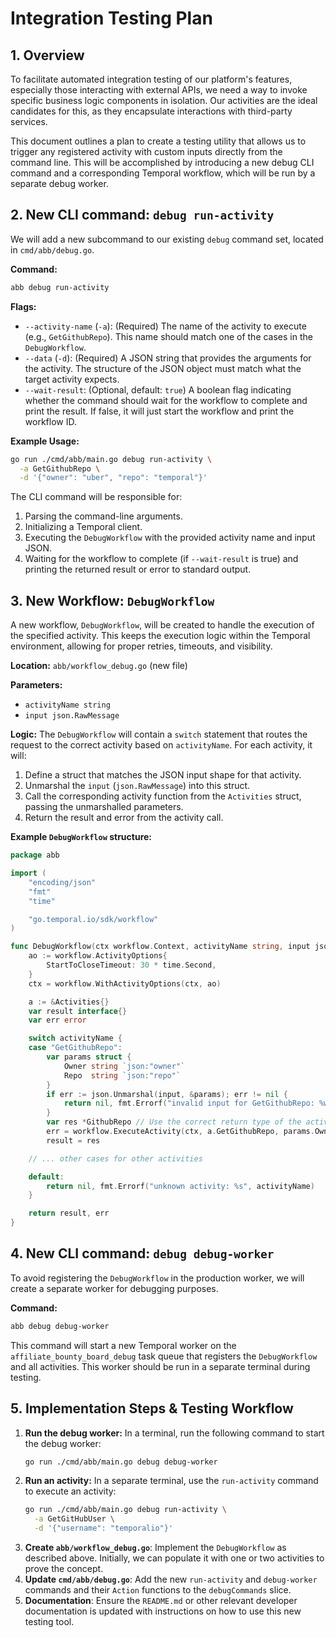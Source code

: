 # Integration Testing Plan

## 1. Overview

To facilitate automated integration testing of our platform's features, especially those interacting with external APIs, we need a way to invoke specific business logic components in isolation. Our activities are the ideal candidates for this, as they encapsulate interactions with third-party services.

This document outlines a plan to create a testing utility that allows us to trigger any registered activity with custom inputs directly from the command line. This will be accomplished by introducing a new debug CLI command and a corresponding Temporal workflow, which will be run by a separate debug worker.

## 2. New CLI command: `debug run-activity`

We will add a new subcommand to our existing `debug` command set, located in `cmd/abb/debug.go`.

**Command:**

```bash
abb debug run-activity
```

**Flags:**

- `--activity-name` (`-a`): (Required) The name of the activity to execute (e.g., `GetGithubRepo`). This name should match one of the cases in the `DebugWorkflow`.
- `--data` (`-d`): (Required) A JSON string that provides the arguments for the activity. The structure of the JSON object must match what the target activity expects.
- `--wait-result`: (Optional, default: `true`) A boolean flag indicating whether the command should wait for the workflow to complete and print the result. If false, it will just start the workflow and print the workflow ID.

**Example Usage:**

```bash
go run ./cmd/abb/main.go debug run-activity \
  -a GetGithubRepo \
  -d '{"owner": "uber", "repo": "temporal"}'
```

The CLI command will be responsible for:

1.  Parsing the command-line arguments.
2.  Initializing a Temporal client.
3.  Executing the `DebugWorkflow` with the provided activity name and input JSON.
4.  Waiting for the workflow to complete (if `--wait-result` is true) and printing the returned result or error to standard output.

## 3. New Workflow: `DebugWorkflow`

A new workflow, `DebugWorkflow`, will be created to handle the execution of the specified activity. This keeps the execution logic within the Temporal environment, allowing for proper retries, timeouts, and visibility.

**Location:** `abb/workflow_debug.go` (new file)

**Parameters:**

- `activityName string`
- `input json.RawMessage`

**Logic:**
The `DebugWorkflow` will contain a `switch` statement that routes the request to the correct activity based on `activityName`. For each activity, it will:

1.  Define a struct that matches the JSON input shape for that activity.
2.  Unmarshal the `input` (`json.RawMessage`) into this struct.
3.  Call the corresponding activity function from the `Activities` struct, passing the unmarshalled parameters.
4.  Return the result and error from the activity call.

**Example `DebugWorkflow` structure:**

```go
package abb

import (
    "encoding/json"
    "fmt"
    "time"

    "go.temporal.io/sdk/workflow"
)

func DebugWorkflow(ctx workflow.Context, activityName string, input json.RawMessage) (interface{}, error) {
    ao := workflow.ActivityOptions{
        StartToCloseTimeout: 30 * time.Second,
    }
    ctx = workflow.WithActivityOptions(ctx, ao)

    a := &Activities{}
    var result interface{}
    var err error

    switch activityName {
    case "GetGithubRepo":
        var params struct {
            Owner string `json:"owner"`
            Repo  string `json:"repo"`
        }
        if err := json.Unmarshal(input, &params); err != nil {
            return nil, fmt.Errorf("invalid input for GetGithubRepo: %w", err)
        }
        var res *GithubRepo // Use the correct return type of the activity
        err = workflow.ExecuteActivity(ctx, a.GetGithubRepo, params.Owner, params.Repo).Get(ctx, &res)
        result = res

    // ... other cases for other activities

    default:
        return nil, fmt.Errorf("unknown activity: %s", activityName)
    }

    return result, err
}
```

## 4. New CLI command: `debug debug-worker`

To avoid registering the `DebugWorkflow` in the production worker, we will create a separate worker for debugging purposes.

**Command:**

```bash
abb debug debug-worker
```

This command will start a new Temporal worker on the `affiliate_bounty_board_debug` task queue that registers the `DebugWorkflow` and all activities. This worker should be run in a separate terminal during testing.

## 5. Implementation Steps & Testing Workflow

1.  **Run the debug worker:** In a terminal, run the following command to start the debug worker:
    ```bash
    go run ./cmd/abb/main.go debug debug-worker
    ```
2.  **Run an activity:** In a separate terminal, use the `run-activity` command to execute an activity:
    ```bash
    go run ./cmd/abb/main.go debug run-activity \
      -a GetGitHubUser \
      -d '{"username": "temporalio"}'
    ```
3.  **Create `abb/workflow_debug.go`**: Implement the `DebugWorkflow` as described above. Initially, we can populate it with one or two activities to prove the concept.
4.  **Update `cmd/abb/debug.go`**: Add the new `run-activity` and `debug-worker` commands and their `Action` functions to the `debugCommands` slice.
5.  **Documentation**: Ensure the `README.md` or other relevant developer documentation is updated with instructions on how to use this new testing tool.
